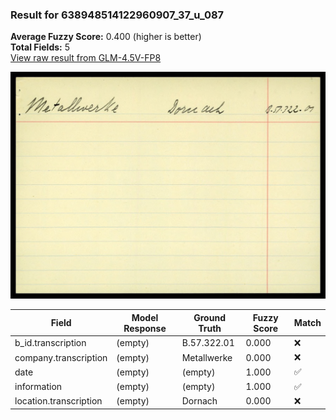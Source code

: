 ### Result for 638948514122960907_37_u_087
**Average Fuzzy Score:** 0.400 (higher is better)<br>
**Total Fields:** 5<br>
[View raw result from GLM-4.5V-FP8](https://github.com/RISE-UNIBAS/humanities_data_benchmark/blob/main/results/2025-10-24/T0331/request_T0331_638948514122960907_37_u_087.json)

<img src="https://github.com/RISE-UNIBAS/humanities_data_benchmark/blob/main/benchmarks/blacklist/images/638948514122960907_37_u_087.jpg?raw=true" alt="638948514122960907_37_u_087" width="600px">

| Field | Model Response | Ground Truth | Fuzzy Score | Match |
|-------|----------------|--------------|-------------|-------|
| b_id.transcription | (empty) | B.57.322.01 | 0.000 | ❌ |
| company.transcription | (empty) | Metallwerke | 0.000 | ❌ |
| date | (empty) | (empty) | 1.000 | ✅ |
| information | (empty) | (empty) | 1.000 | ✅ |
| location.transcription | (empty) | Dornach | 0.000 | ❌ |
